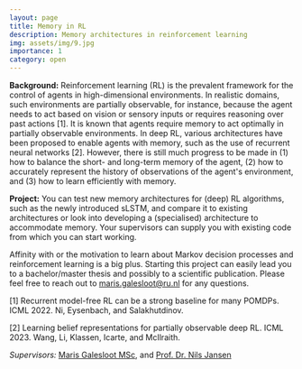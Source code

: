 ```yaml
---
layout: page
title: Memory in RL
description: Memory architectures in reinforcement learning
img: assets/img/9.jpg
importance: 1
category: open
---
```


**Background:** Reinforcement learning (RL) is the prevalent framework for the control of agents in high-dimensional environments. In realistic domains, such environments are partially observable, for instance, because the agent needs to act based on vision or sensory inputs or requires reasoning over past actions [1]. It is known that agents require memory to act optimally in partially observable environments. In deep RL, various architectures have been proposed to enable agents with memory, such as the use of recurrent neural networks [2]. However, there is still much progress to be made in (1) how to balance the short- and long-term memory of the agent, (2) how to accurately represent the history of observations of the agent's environment, and (3) how to learn efficiently with memory.

**Project:** You can test new memory architectures for (deep) RL algorithms, such as the newly introduced sLSTM, and compare it to existing architectures or look into developing a (specialised) architecture to accommodate memory. Your supervisors can supply you with existing code from which you can start working.

Affinity with or the motivation to learn about Markov decision processes and reinforcement learning is a big plus. Starting this project can easily lead you to a bachelor/master thesis and possibly to a scientific publication. Please feel free to reach out to maris.galesloot@ru.nl for any questions.

[1] Recurrent model-free RL can be a strong baseline for many POMDPs. ICML 2022. Ni, Eysenbach, and Salakhutdinov.

[2] Learning belief representations for partially observable deep RL. ICML 2023. Wang, Li, Klassen, Icarte, and McIlraith. 

*Supervisors:* [Maris Galesloot MSc](https://marisgg.github.io/), and [Prof. Dr. Nils Jansen](https://nilsjansen.org/)
